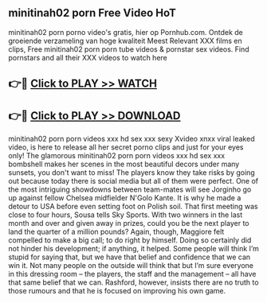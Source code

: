 ## minitinah02 porn Free Video HoT 

minitinah02 porn porno video's gratis, hier op Pornhub.com. Ontdek de groeiende verzameling van hoge kwaliteit Meest Relevant XXX films en clips,
Free minitinah02 porn porn tube videos & pornstar sex videos. Find pornstars and all their XXX videos to watch here


## 👉🔴 [Click to PLAY >> WATCH](http://us.freeplayer.one?title=minitinah02_porn&ref=16D)

## 👉🔴 [Click to PLAY >> DOWNLOAD](http://us.freeplayer.one?title=minitinah02_porn&ref=16D)


minitinah02 porn porn videos xxx hd sex xxx sexy Xvideo xnxx viral leaked video, is here to release all her secret porno clips and just for your eyes only! The glamorous minitinah02 porn porn videos xxx hd sex xxx bombshell makes her scenes in the most beautiful decors under many sunsets, you don't want to miss! The players know they take risks by going out because today there is social media but all of them were perfect. One of the most intriguing showdowns between team-mates will see Jorginho go up against fellow Chelsea midfielder N'Golo Kante. It is why he made a detour to USA before even setting foot on Polish soil. That first meeting was close to four hours, Sousa tells Sky Sports. With two winners in the last month and over and given away in prizes, could you be the next player to land the quarter of a million pounds? Again, though, Maggiore felt compelled to make a big call; to do right by himself. Doing so certainly did not hinder his development; if anything, it helped. Some people will think I’m stupid for saying that, but we have that belief and confidence that we can win it. Not many people on the outside will think that but I’m sure everyone in this dressing room – the players, the staff and the management – all have that same belief that we can. Rashford, however, insists there are no truth to those rumours and that he is focused on improving his own game.